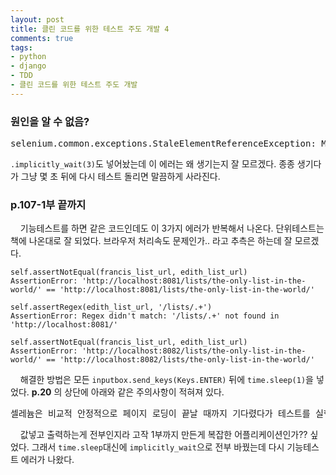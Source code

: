 ```yaml
---
layout: post
title: 클린 코드를 위한 테스트 주도 개발 4
comments: true
tags:
- python
- django
- TDD
- 클린 코드를 위한 테스트 주도 개발
---
```

### **원인을 알 수 없음?**
<pre>selenium.common.exceptions.StaleElementReferenceException: Message: The element reference is stale. Either the element is no longer attached to the DOM or the page has been refreshed.</pre>
`.implicitly_wait(3)`도 넣어놨는데 이 에러는 왜 생기는지 잘 모르겠다. 종종 생기다가 그냥 몇 초 뒤에 다시 테스트 돌리면 말끔하게 사라진다.

### **p.107-1부 끝까지**
&nbsp;&nbsp;&nbsp; 기능테스트를 하면 같은 코드인데도 이 3가지 에러가 반복해서 나온다. 단위테스트는 책에 나온대로 잘 되었다. 브라우저 처리속도 문제인가.. 라고 추측은 하는데 잘 모르겠다.
<pre><code>self.assertNotEqual(francis_list_url, edith_list_url)
AssertionError: 'http://localhost:8081/lists/the-only-list-in-the-world/' == 'http://localhost:8081/lists/the-only-list-in-the-world/'
</code></pre>

<pre><code>self.assertRegex(edith_list_url, '/lists/.+')
AssertionError: Regex didn't match: '/lists/.+' not found in 'http://localhost:8081/'</code></pre>

<pre><code>self.assertNotEqual(francis_list_url, edith_list_url)
AssertionError: 'http://localhost:8082/lists/the-only-list-in-the-world/' == 'http://localhost:8082/lists/the-only-list-in-the-world/'</code></pre>

&nbsp;&nbsp;&nbsp; 해결한 방법은 모든 `inputbox.send_keys(Keys.ENTER)` 뒤에 `time.sleep(1)`을 넣었다. **p.20** 의 상단에 아래와 같은 주의사항이 적혀져 있다.
<pre>셀레늄은 비교적 안정적으로 페이지 로딩이 끝날 때까지 기다렸다가 테스트를 실행하지만 완벽하진 않다. implicitly_wait는 필요에 따라 지정한 시간(초 단위)만큼 동작을 대기 상태로 둘 수 있다. ..(중략).. implicitly_wait를 너무 신뢰해서는 안 된다. 항상 제대로 동작하는 것이 아니기 때문이다. 애플리케이션 구조가 간단한 경우에는 동작하지만, 복잡한 애플리케이션에 대해서는 '명시적인' 대기 알고리즘을 별도로 작성해야 한다.</pre>

&nbsp;&nbsp;&nbsp; 값넣고 출력하는게 전부인지라 고작 1부까지 만든게 복잡한 어플리케이션인가?? 싶었다. 그래서 `time.sleep`대신에 `implicitly_wait`으로 전부 바꿨는데 다시 기능테스트 에러가 나왔다.

